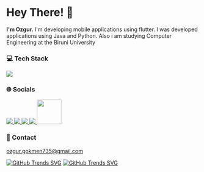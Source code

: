 # Hey There! 👋 

**I'm Ozgur.** I'm developing mobile applications using flutter. I was developed applications using Java and Python. Also i am studying Computer Engineering at the Biruni University

### 💻 Tech Stack 
<img src="https://skillicons.dev/icons?i=dart,flutter,python,java,vscode,git,github,sqlite">

### 🌐 Socials
<a href="https://www.instagram.com/o_gkmn/"> <img src="https://skillicons.dev/icons?i=instagram&theme=dark"> </a>
<a href="https://twitter.com/o_gkmn"> <img src="https://skillicons.dev/icons?i=twitter&theme=dark"> </a>
<a href="https://www.linkedin.com/in/ozgurgokmen"> <img src="https://skillicons.dev/icons?i=linkedin&theme=dark"> </a>
<a href="https://www.linkedin.com/in/ozgurgokmen"> <img src="https://skillicons.dev/icons?i=stackoverflow&theme=dark"> </a>
<a href="https://stackoverflow.com/users/13489994/%c3%96zg%c3%bcr"> <img src="https://www.redditstatic.com/icon.png" width="64" height="64"> </a>

### 👤 Contact
ozgur.gokmen735@gmail.com


[![GitHub Trends SVG](https://api.githubtrends.io/user/svg/o-gkmn/langs?time_range=one_year&include_private=True&group=other&theme=ferns)](https://githubtrends.io)
[![GitHub Trends SVG](https://api.githubtrends.io/user/svg/o-gkmn/repos?time_range=one_year&group=other&theme=ferns)](https://githubtrends.io)
